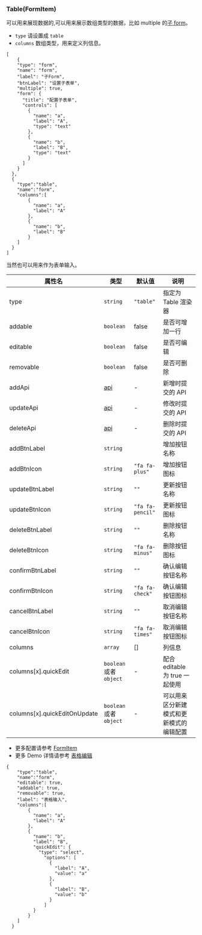 ### Table(FormItem)

可以用来展现数据的,可以用来展示数组类型的数据，比如 multiple 的[子 form](#SubForm)。

-   `type` 请设置成 `table`
-   `columns` 数组类型，用来定义列信息。

```schema:height="250" scope="form"
[
    {
    "type": "form",
    "name": "form",
    "label": "子Form",
    "btnLabel": "设置子表单",
    "multiple": true,
    "form": {
      "title": "配置子表单",
      "controls": [
        {
          "name": "a",
          "label": "A",
          "type": "text"
        },
        {
          "name": "b",
          "label": "B",
          "type": "text"
        }
      ]
    }
  },
  {
    "type":"table",
    "name":"form",
    "columns":[
        {
          "name": "a",
          "label": "A"
        },
        {
          "name": "b",
          "label": "B"
        }
    ]
  }
]
```

当然也可以用来作为表单输入。

| 属性名                       | 类型                    | 默认值           | 说明                                     |
| ---------------------------- | ----------------------- | ---------------- | ---------------------------------------- |
| type                         | `string`                | `"table"`        | 指定为 Table 渲染器                      |
| addable                      | `boolean`               | false            | 是否可增加一行                           |
| editable                     | `boolean`               | false            | 是否可编辑                               |
| removable                    | `boolean`               | false            | 是否可删除                               |
| addApi                       | [api](#api)             | -                | 新增时提交的 API                         |
| updateApi                    | [api](#api)             | -                | 修改时提交的 API                         |
| deleteApi                    | [api](#api)             | -                | 删除时提交的 API                         |
| addBtnLabel                  | `string`                |                  | 增加按钮名称                             |
| addBtnIcon                   | `string`                | `"fa fa-plus"`   | 增加按钮图标                             |
| updateBtnLabel               | `string`                | `""`             | 更新按钮名称                             |
| updateBtnIcon                | `string`                | `"fa fa-pencil"` | 更新按钮图标                             |
| deleteBtnLabel               | `string`                | `""`             | 删除按钮名称                             |
| deleteBtnIcon                | `string`                | `"fa fa-minus"`  | 删除按钮图标                             |
| confirmBtnLabel              | `string`                | `""`             | 确认编辑按钮名称                         |
| confirmBtnIcon               | `string`                | `"fa fa-check"`  | 确认编辑按钮图标                         |
| cancelBtnLabel               | `string`                | `""`             | 取消编辑按钮名称                         |
| cancelBtnIcon                | `string`                | `"fa fa-times"`  | 取消编辑按钮图标                         |
| columns                      | `array`                 | []               | 列信息                                   |
| columns[x].quickEdit         | `boolean` 或者 `object` | -                | 配合 editable 为 true 一起使用           |
| columns[x].quickEditOnUpdate | `boolean` 或者 `object` | -                | 可以用来区分新建模式和更新模式的编辑配置 |

-   更多配置请参考 [FormItem](./FormItem.md)
-   更多 Demo 详情请参考 [表格编辑](/docs/examples/form/table)

```schema:height="250" scope="form-item"
{
    "type":"table",
    "name":"form",
    "editable": true,
    "addable": true,
    "removable": true,
    "label": "表格输入",
    "columns":[
        {
          "name": "a",
          "label": "A"
        },
        {
          "name": "b",
          "label": "B",
          "quickEdit": {
            "type": "select",
              "options": [
                {
                  "label": "A",
                  "value": "a"
                },
                {
                  "label": "B",
                  "value": "b"
                }
              ]
          }
        }
    ]
  }
```
